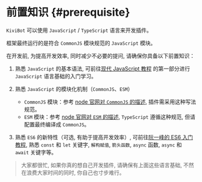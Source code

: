 # 前置知识 {#prerequisite}

`KiviBot` 可以使用 `JavaScript` / `TypeScript` 语言来开发插件。

框架最终运行的是符合 `CommonJS` 模块规范的 `JavaScript` 模块。

在开发前, 为提高开发效率, 同时减少不必要的提问, 请确保你具备以下前置知识：

1. 熟悉 `JavaScript` 的基本语法, 可前往[现代 JavaScript 教程](https://zh.javascript.info/) 的第一部分进行 `JavaScript` 语言基础的入门学习。

2. 熟悉 `JavaScript` 的模块化机制（`CommonJS`、`ESM`）

   - `CommonJS` 模块：参考 [node 官网对 `CommonJS` 的描述](https://nodejs.org/docs/latest-v18.x/api/modules.html#modules-commonjs-modules), 插件需采用这种写法规范。
   - `ESM` 模块：参考 [node 官网对 `ESM` 的描述](https://nodejs.org/docs/latest-v18.x/api/esm.html#introduction), `TypeScript` 遵循这种规范, 但请配置最终编译成 `CommonJS`。

3. 熟悉 `ES6` 的新特性（可选, 有助于提高开发效率）, 可前往[阮一峰的 ES6 入门教程](https://es6.ruanyifeng.com/), 熟悉 `const` 和 `let` 关键字, `解构赋值`, `箭头函数`, `async` 函数, `async` 和 `await` 关键字等。

> 大家都很忙, 如果你真的想自己开发插件, 请确保有上面这些语言基础, 不然在浪费大家时间的同时, 你自己也寸步难行。

<!-- ## 附: CommonJS vs ESM

### CommonJS 的基本语法

CommonJS 也称为 CJS, CommonJS 是动态引入, 可以在执行时引入, 所以可以在逻辑代码中进行引入。

**最终运行的插件代码必须符合 CommonJS 规范。**

```js
// module.js
module.exports = {
  a: function () {
    console.log('exports from module')
  }
}
// sample.js
var obj = require('./module.js')
obj.a() // exports from module
```

### ESM 的基本语法

> ESM 全称为 ECMAScript Modules, 也称 ES Modules。

ESM 是静态引入的, 会在编译时被引入, 必须放在最顶层。

```js
// ES Modules 有三种导出方式：

// 1.变量函数声明导出：
export const name = 'sheben'
export function bar(){..}

// 2.命名导出
const name = 'sheben'
function bar(){..}
export {name, bar}

// 3.默认导出文件
export default {
  a: function() {
    console.log('export from module');
  }
}


// ES6 Modules 有四种加载方式:

// 1.按需导入：导入的变量名字必须和导出的变量名一致。
import { foo, bar } from './foo'

// 2.全部导入：（命名空间导入）
import * as util from './util'

// 3.导入(export default)：可以取任意名字, 因为一个模块只有一个export default, 可以省略大括号。
import _ from 'lodash'

// 4.只运行模块而不引入任何模块中的方法或变量。
import 'lodash'
``` -->
